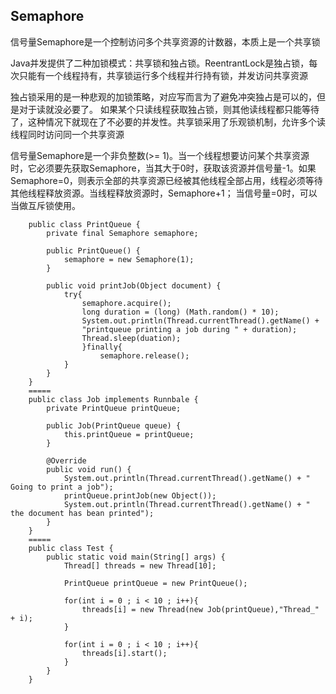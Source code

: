 Semaphore
----

信号量Semaphore是一个控制访问多个共享资源的计数器，本质上是一个共享锁

Java并发提供了二种加锁模式：共享锁和独占锁。ReentrantLock是独占锁，每次只能有一个线程持有，共享锁运行多个线程并行持有锁，并发访问共享资源

独占锁采用的是一种悲观的加锁策略，对应写而言为了避免冲突独占是可以的，但是对于读就没必要了。 如果某个只读线程获取独占锁，则其他读线程都只能等待了，这种情况下就现在了不必要的并发性。共享锁采用了乐观锁机制，允许多个读线程同时访问同一个共享资源

信号量Semaphore是一个非负整数(>= 1)。当一个线程想要访问某个共享资源时，它必须要先获取Semaphore，当其大于0时，获取该资源并信号量-1。如果Semaphore=0，则表示全部的共享资源已经被其他线程全部占用，线程必须等待其他线程释放资源。当线程释放资源时，Semaphore+1； 当信号量=0时，可以当做互斥锁使用。

		public class PrintQueue {
			private final Semaphore semaphore;

			public PrintQueue() {
				semaphore = new Semaphore(1);
			}

			public void printJob(Object document) {
				try{
					semaphore.acquire();
					long duration = (long) (Math.random() * 10);
					System.out.println(Thread.currentThread().getName() + 
					"printqueue printing a job during " + duration);
					Thread.sleep(duation);
					}finally{
						semaphore.release();
				}
			}
		}
		=====
		public class Job implements Runnbale {
			private PrintQueue printQueue;

			public Job(PrintQueue queue) {
				this.printQueue = printQueue;
			}

			@Override
		    public void run() {
		        System.out.println(Thread.currentThread().getName() + " Going to print a job");
		        printQueue.printJob(new Object());
		        System.out.println(Thread.currentThread().getName() + " the document has bean printed");
		    }
		}
		=====
		public class Test {
		    public static void main(String[] args) {
		        Thread[] threads = new Thread[10];
		        
		        PrintQueue printQueue = new PrintQueue();
		        
		        for(int i = 0 ; i < 10 ; i++){
		            threads[i] = new Thread(new Job(printQueue),"Thread_" + i);
		        }
		        
		        for(int i = 0 ; i < 10 ; i++){
		            threads[i].start();
		        }
		    }
		}